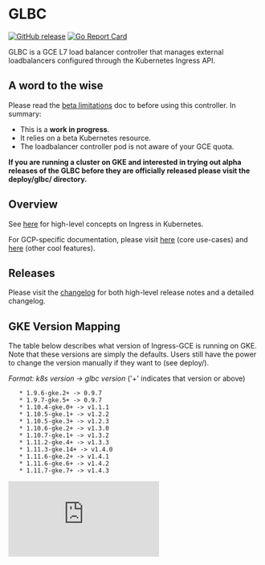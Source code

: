 # GLBC

[![GitHub release](https://img.shields.io/github/release/kubernetes/ingress-gce.svg)](https://github.com/kubernetes/ingress-gce/releases)
[![Go Report Card](https://goreportcard.com/badge/github.com/kubernetes/ingress-gce)](https://goreportcard.com/report/github.com/kubernetes/ingress-gce)

GLBC is a GCE L7 load balancer controller that manages external loadbalancers configured through the Kubernetes Ingress API.

## A word to the wise

Please read the [beta limitations](BETA_LIMITATIONS.md) doc to before using this controller. In summary:

- This is a **work in progress**.
- It relies on a beta Kubernetes resource.
- The loadbalancer controller pod is not aware of your GCE quota.

**If you are running a cluster on GKE and interested in trying out alpha releases of the GLBC before they are officially released please visit the deploy/glbc/ directory.**

## Overview

See [here](https://kubernetes.io/docs/concepts/services-networking/ingress/) for high-level concepts on Ingress in Kubernetes.

For GCP-specific documentation, please visit [here](https://cloud.google.com/kubernetes-engine/docs/how-to/load-balance-ingress) (core use-cases) and [here](https://cloud.google.com/kubernetes-engine/docs/concepts/ingress) (other cool features).

## Releases

Please visit the [changelog](CHANGELOG.md) for both high-level release notes and a detailed changelog.

## GKE Version Mapping

The table below describes what version of Ingress-GCE is running on GKE. Note that these versions are simply the defaults. Users still have the power to change the version manually if they want to (see deploy/).

   *Format: k8s version -> glbc version* ('+' indicates that version or above)

       * 1.9.6-gke.2+ -> 0.9.7
       * 1.9.7-gke.5+ -> 0.9.7
       * 1.10.4-gke.0+ -> v1.1.1
       * 1.10.5-gke.1+ -> v1.2.2
       * 1.10.5-gke.3+ -> v1.2.3
       * 1.10.6-gke.2+ -> v1.3.0
       * 1.10.7-gke.1+ -> v1.3.2
       * 1.11.2-gke.4+ -> v1.3.3
       * 1.11.3-gke.14+ -> v1.4.0
       * 1.11.6-gke.2+ -> v1.4.1
       * 1.11.6-gke.6+ -> v1.4.2
       * 1.11.7-gke.7+ -> v1.4.3

[![Analytics](https://kubernetes-site.appspot.com/UA-36037335-10/GitHub/contrib/service-loadbalancer/gce/README.md?pixel)]()
